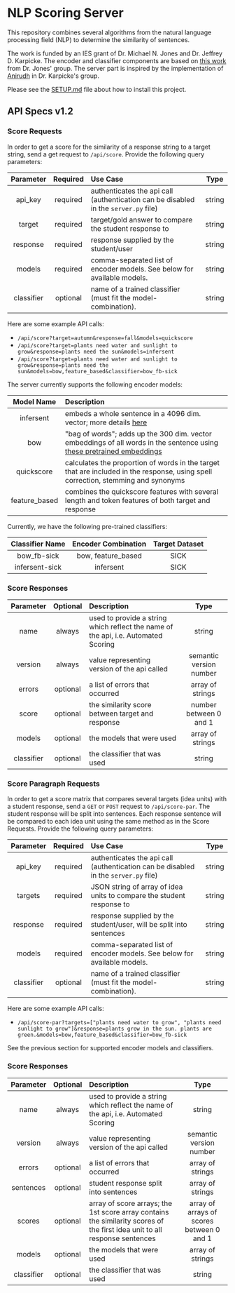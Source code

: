 # NLP Scoring Server

This repository combines several algorithms from the natural language processing field (NLP) to determine the similarity of sentences.

The work is funded by an IES grant of Dr. Michael N. Jones and Dr. Jeffrey D. Karpicke. The encoder and classifier components are based on [this work](https://github.com/FTAsr/STS) from Dr. Jones' group. The server part is inspired by the implementation of [Anirudh](https://github.com/anirudhchellani) in Dr. Karpicke's group.

Please see the [SETUP.md](https://github.com/eweitnauer/nlp-scoring-server/blob/master/SETUP.md) file about how to install this project.

## API Specs v1.2

### Score Requests

In order to get a score for the similarity of a response string to a target string, send a get request to `/api/score`. Provide the following query parameters:

| Parameter | Required | Use Case | Type |
| :---: | :---: | :--- | :---: |
| api_key | required | authenticates the api call (authentication can be disabled in the `server.py` file) | string |
| target | required | target/gold answer to compare the student response to | string |
| response | required | response supplied by the student/user | string  |
| models | required | comma-separated list of encoder models. See below for available models. | string |
| classifier | optional | name of a trained classifier (must fit the model-combination). | string |

Here are some example API calls:

- `/api/score?target=autumn&response=fall&models=quickscore`
- `/api/score?target=plants need water and sunlight to grow&response=plants need the sun&models=infersent`
- `/api/score?target=plants need water and sunlight to grow&response=plants need the sun&models=bow,feature_based&classifier=bow_fb-sick`


The server currently supports the following encoder models:

| Model Name | Description |
| :---: | :--- |
| infersent | embeds a whole sentence in a 4096 dim. vector; more details [here](https://github.com/facebookresearch/InferSent) |
| bow | "bag of words"; adds up the 300 dim. vector embeddings of all words in the sentence using [these pretrained embeddings](https://drive.google.com/file/d/0B7XkCwpI5KDYNlNUTTlSS21pQmM/edit) |
| quickscore | calculates the proportion of words in the target that are included in the response, using spell correction, stemming and synonyms |
| feature_based | combines the quickscore features with several length and token features of both target and response |

Currently, we have the following pre-trained classifiers:

| Classifier Name | Encoder Combination | Target Dataset |
| :---: | :---: | :---: |
| bow_fb-sick | bow, feature_based | SICK |
| infersent-sick | infersent | SICK |

### Score Responses

| Parameter | Optional | Description | Type |
| :---: | :---: | :--- | :---: |
| name  | always | used to provide a string which reflect the name of the api, i.e. Automated Scoring | string |  
| version | always | value representing version of the api called | semantic version number |
| errors | optional | a list of errors that occurred | array of strings |
| score | optional | the similarity score between target and response | number between 0 and 1 |
| models | optional | the models that were used | array of strings |
| classifier | optional | the classifier that was used | string |

### Score Paragraph Requests

In order to get a score matrix that compares several targets (idea units) with a student response, send a `GET` or `POST` request to `/api/score-par`. The student response will be split into sentences. Each response sentence will be compared to each idea unit using the same method as in the Score Requests. Provide the following query parameters:

| Parameter | Required | Use Case | Type |
| :---: | :---: | :--- | :---: |
| api_key | required | authenticates the api call (authentication can be disabled in the `server.py` file) | string |
| targets | required | JSON string of array of idea units to compare the student response to | string |
| response | required | response supplied by the student/user, will be split into sentences | string  |
| models | required | comma-separated list of encoder models. See below for available models. | string |
| classifier | optional | name of a trained classifier (must fit the model-combination). | string |

Here are some example API calls:

- `/api/score-par?targets=["plants need water to grow", "plants need sunlight to grow"]&response=plants grow in the sun. plants are green.&models=bow,feature_based&classifier=bow_fb-sick`

See the previous section for supported encoder models and classifiers.

### Score Responses

| Parameter | Optional | Description | Type |
| :---: | :---: | :--- | :---: |
| name  | always | used to provide a string which reflect the name of the api, i.e. Automated Scoring | string |  
| version | always | value representing version of the api called | semantic version number |
| errors | optional | a list of errors that occurred | array of strings |
| sentences | optional | student response split into sentences | array of strings |
| scores | optional | array of score arrays; the 1st score array contains the similarity scores of the first idea unit to all response sentences | array of arrays of scores between 0 and 1 |
| models | optional | the models that were used | array of strings |
| classifier | optional | the classifier that was used | string |
